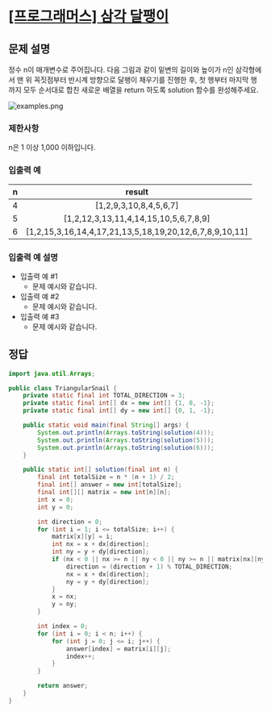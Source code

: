 # [\[프로그래머스\] 삼각 달팽이](https://programmers.co.kr/learn/courses/30/lessons/68645)

## 문제 설명
정수 n이 매개변수로 주어집니다. 다음 그림과 같이 밑변의 길이와 높이가 n인 삼각형에서 맨 위 꼭짓점부터 반시계 방향으로 달팽이 채우기를 진행한 후, 첫 행부터 마지막 행까지 모두 순서대로 합친 새로운 배열을 return 하도록 solution 함수를 완성해주세요.

![examples.png](https://grepp-programmers.s3.ap-northeast-2.amazonaws.com/files/production/e1e53b93-dcdf-446f-b47f-e8ec1292a5e0/examples.png)

### 제한사항
n은 1 이상 1,000 이하입니다.

### 입출력 예
n | result
:---: | :---:
4 | [1,2,9,3,10,8,4,5,6,7]
5 | [1,2,12,3,13,11,4,14,15,10,5,6,7,8,9]
6 | [1,2,15,3,16,14,4,17,21,13,5,18,19,20,12,6,7,8,9,10,11]

### 입출력 예 설명
- 입출력 예 #1
    - 문제 예시와 같습니다.
- 입출력 예 #2
    - 문제 예시와 같습니다.
- 입출력 예 #3
    - 문제 예시와 같습니다.

## 정답

```java
import java.util.Arrays;

public class TriangularSnail {
    private static final int TOTAL_DIRECTION = 3;
    private static final int[] dx = new int[] {1, 0, -1};
    private static final int[] dy = new int[] {0, 1, -1};

    public static void main(final String[] args) {
        System.out.println(Arrays.toString(solution(4)));
        System.out.println(Arrays.toString(solution(5)));
        System.out.println(Arrays.toString(solution(6)));
    }

    public static int[] solution(final int n) {
        final int totalSize = n * (n + 1) / 2;
        final int[] answer = new int[totalSize];
        final int[][] matrix = new int[n][n];
        int x = 0;
        int y = 0;

        int direction = 0;
        for (int i = 1; i <= totalSize; i++) {
            matrix[x][y] = i;
            int nx = x + dx[direction];
            int ny = y + dy[direction];
            if (nx < 0 || nx >= n || ny < 0 || ny >= n || matrix[nx][ny] != 0) {
                direction = (direction + 1) % TOTAL_DIRECTION;
                nx = x + dx[direction];
                ny = y + dy[direction];
            }
            x = nx;
            y = ny;
        }

        int index = 0;
        for (int i = 0; i < n; i++) {
            for (int j = 0; j <= i; j++) {
                answer[index] = matrix[i][j];
                index++;
            }
        }

        return answer;
    }
}

```
